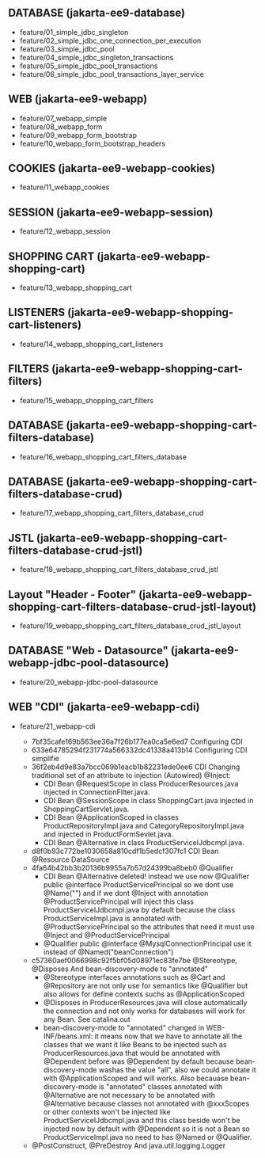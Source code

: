 ## DATABASE (jakarta-ee9-database)

* feature/01_simple_jdbc_singleton
* feature/02_simple_jdbc_one_connection_per_execution
* feature/03_simple_jdbc_pool
* feature/04_simple_jdbc_singleton_transactions
* feature/05_simple_jdbc_pool_transactions
* feature/06_simple_jdbc_pool_transactions_layer_service

## WEB (jakarta-ee9-webapp)

* feature/07_webapp_simple
* feature/08_webapp_form
* feature/09_webapp_form_bootstrap
* feature/10_webapp_form_bootstrap_headers

## COOKIES (jakarta-ee9-webapp-cookies)

* feature/11_webapp_cookies

## SESSION (jakarta-ee9-webapp-session)

* feature/12_webapp_session

## SHOPPING CART (jakarta-ee9-webapp-shopping-cart)
* feature/13_webapp_shopping_cart

## LISTENERS (jakarta-ee9-webapp-shopping-cart-listeners)
* feature/14_webapp_shopping_cart_listeners

## FILTERS (jakarta-ee9-webapp-shopping-cart-filters)
* feature/15_webapp_shopping_cart_filters

## DATABASE (jakarta-ee9-webapp-shopping-cart-filters-database)
* feature/16_webapp_shopping_cart_filters_database

## DATABASE (jakarta-ee9-webapp-shopping-cart-filters-database-crud)
* feature/17_webapp_shopping_cart_filters_database_crud

## JSTL (jakarta-ee9-webapp-shopping-cart-filters-database-crud-jstl)
* feature/18_webapp_shopping_cart_filters_database_crud_jstl

## Layout "Header - Footer" (jakarta-ee9-webapp-shopping-cart-filters-database-crud-jstl-layout)
* feature/19_webapp_shopping_cart_filters_database_crud_jstl_layout

## DATABASE "Web - Datasource" (jakarta-ee9-webapp-jdbc-pool-datasource)
* feature/20_webapp-jdbc-pool-datasource

## WEB "CDI" (jakarta-ee9-webapp-cdi)
* feature/21_webapp-cdi

	- 7bf35cafe169b563ee36a7f26b177ea0ca5e6ed7 Configuring CDI
	- 633e64785294f231774a566332dc41338a413b14 Configuring CDI simplifie
	- 36f2eb4d9e83a7bcc069b1eacb1b82231ede0ee6 CDI Changing traditional set of an attribute to injection (Autowired) @Inject: 
		* CDI Bean @RequestScope in class ProducerResources.java injected in ConnectionFilter.java.
		* CDI Bean @SessionScope in class ShoppingCart.java injected in ShoppingCartServlet.java.
		* CDI Bean @ApplicationScoped in classes ProductRepositoryImpl.java and CategoryRepositoryImpl.java and injected in ProductFormSevlet.java. 
		* CDI Bean @Alternative in class ProductServiceIJdbcmpl.java.
	- d8f0b93c772be1030658a810cdf1b5edcf307fc1 CDI Bean @Resource DataSource
	- 4fa64b42bb3b20136b9955a7b57d24399ba8beb0 @Qualifier
		* CDI Bean @Alternative deleted! instead we use now @Qualifier public @interface ProductServicePrincipal so we dont use @Name("") and
	  	  if we dont @Inject with annotation @ProductServicePrincipal will inject this class ProductServiceIJdbcmpl.java by default because the class 
	  	  ProductServiceImpl.java is annotated with @ProductServicePrincipal so the attributes that need it must use @Inject and @ProductServicePrincipal
		* @Qualifier public @interface @MysqlConnectionPrincipal use it instead of @Named("beanConnection")
	- c57360aef0066998c92f5bf05d08971ec83fe7be @Stereotype, @Disposes And bean-discovery-mode to "annotated"
		* @Stereotype interfaces annotations such as @Cart and @Repository are not only use for semantics like @Qualifier but also allows for define contexts suchs as @ApplicationScoped
		* @Disposes in ProducerResources.java will close automatically the connection and not only works for databases will work for any Bean. See catalina.out
		* bean-discovery-mode to "annotated" changed in WEB-INF/beans.xml: it means now that we have to annotate all the classes that we want it like Beans to be injected such as ProducerResources.java that would be annotated with @Dependent before was @Dependent by default because bean-discovery-mode washas the value "all", also we could annotate it with @ApplicationScoped and will works. Also becauase bean-discovery-mode is "annotated" classes annotated with @Alternative are not necessary to be annotated with @Alternative because classes not annotated with @xxxScopes or other contexts won't be injected like ProductServiceIJdbcmpl.java and this class beside won't be injected now by default with @Dependent so it is not a Bean so ProductServiceImpl.java no need to has @Named or @Qualifier.
	- <we need a empty commit to update this id> @PostConstruct, @PreDestroy And java.util.logging.Logger

